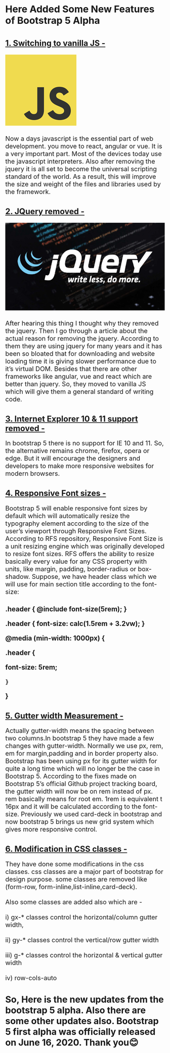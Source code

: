 <h1 style="font-size:30px;">Here Added Some New Features of Bootstrap 5 Alpha<h1>

<h2 style="text-decoration:underline;font-size:25px;">1. Switching to vanilla JS -</h2>
<p style="font-size: 20px;">
<img src="./img/vanila.png"><br></br>
Now a days javascript is the essential part of web development. you move to react, angular or vue. It is a very important part. Most of the devices today use the javascript interpreters. 
Also after removing the jquery it is all set to become the universal scripting standard of the world. As a result, this will improve the size and weight of the files and libraries used by the framework.
</p>

<h2 style="text-decoration:underline;font-size:25px;">2. JQuery removed -</h2>
<p style="font-size: 20px;">
<img src="./img/jquery.jpeg"><br></br>
After hearing this thing I thought why they removed the jquery. Then I go through a article about the actual reason for removing the jquery.
According to them they are using jquery for many years and it has been so bloated that for downloading and website loading time it is giving slower performance due to it’s virtual DOM. Besides that there are other frameworks like angular, vue and react which are better than jquery. So, they moved to vanilla JS which will give them a general standard of writing code.
</p>

<h2 style="text-decoration:underline;font-size:25px;">3. Internet Explorer 10 & 11 support removed -</h2>
<p style="font-size: 20px;">
In bootstrap 5 there is no support for IE 10 and 11. So, the alternative remains chrome, firefox, opera or edge. But it will encourage the designers and developers to make more responsive websites for modern browsers.
</p>

<h2 style="text-decoration:underline;font-size:25px;">4. Responsive Font sizes -</h2>
<p style="font-size: 20px;">
Bootstrap 5 will enable responsive font sizes by default which will automatically resize the typography element according to the size of the user’s viewport through Responsive Font Sizes.
According to RFS repository, Responsive Font Size is a unit resizing engine which was originally developed to resize font sizes. RFS offers the ability to resize basically every value for any CSS property with units, like margin, padding, border-radius or box-shadow. Suppose, we have header class which we will use for main section title according to the font-size:
<h2>
.header { @include font-size(5rem); }

.header { font-size: calc(1.5rem + 3.2vw); }

@media (min-width: 1000px) {

.header {

font-size: 5rem;

    }
}
</h2>
</p>

<h2 style="text-decoration:underline;font-size:25px;">5. Gutter width Measurement -</h2>
<p style="font-size: 20px;">
Actually gutter-width means the spacing between two columns.In bootstrap 5 they have made a few changes with gutter-width.
Normally we use px, rem, em for margin,padding and in border property also. Bootstrap has been using px for its gutter width for quite a long time which will no longer be the case in Bootstrap 5. According to the fixes made on Bootstrap 5’s official Github project tracking board, the gutter width will now be on rem instead of px. rem basically means for root em.
1rem is equivalent t 16px and it will be calculated according to the font-size. Previously we used card-deck in bootstrap and now bootstrap 5 brings us new grid system which gives more responsive control.
</p>

<h2 style="text-decoration:underline;font-size:25px;">6. Modification in CSS classes -</h2>
<p style="font-size: 20px;">
They have done some modifications in the css classes. css classes are a major part of bootstrap for design purpose. some classes are removed like (form-row, form-inline,list-inline,card-deck).<br><br>
Also some classes are added also which are -<br><br>
i) gx-* classes control the horizontal/column gutter width,<br><br>
ii) gy-* classes control the vertical/row gutter width<br><br>
iii) g-* classes control the horizontal & vertical gutter width<br><br>
iv) row-cols-auto
</p>

<h1>So, Here is the new updates from the bootstrap 5 alpha. Also there are some other updates also. Bootstrap 5 first alpha was officially released on June 16, 2020. Thank you😊</h1>